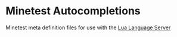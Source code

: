 # Minetest Autocompletions
Minetest meta definition files for use with the [Lua Language Server](https://github.com/LuaLS/lua-language-server)

